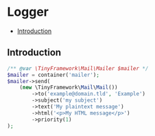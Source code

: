 # Logger

- [Introduction](#introduction)

## Introduction
```php
/** @var \TinyFramework\Mail\Mailer $mailer */
$mailer = container('mailer');
$mailer->send(
    (new \TinyFramework\Mail\Mail())
        ->to('example@domain.tld', 'Example')
        ->subject('my subject')
        ->text('My plaintext message')
        ->html('<p>My HTML message</p>')
        ->priority(1)
);
```
